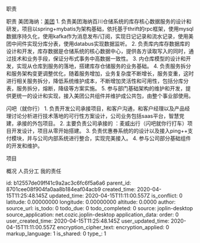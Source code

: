 职责

职责
  美团海纳：[美团](https://klwms.meituan.com/app/index)
    1. 负责美团海纳百川仓储系统的库存核心数据服务的设计和研发，项目以spring+mybatis为架构基础，依托基于thrift的rpc框架，使用mysql数据序持久化，使用kafka作为消息发布/订阅，实现日记记录和流水记录，使用美团中间件实现分库分表，使用databus实现数据监听。
    2. 负责库内库存数据库的设计和开发，库存数据是仓储系统的核心数据中心，提供各方读取写入的同时，通过技术和业务手段，保证分布式事务中高数据一致性。
    3. 内仓库模型的设计和开发，实现从仓库到服务的落地，搭建库存仓储服务的业务基础。
    4. 负责服务拆分和服务架构变更调整优化，随着服务增加，业务复杂度不断增长，服务变重，这时进行相关服务拆分，降低系统维护成本，不断增加灵活性和可用性，包括分库分表，服务拆分，熔断，降级等方案实施。
    5. 参与部门基础架构的维护和开发，提供更统一的设计和实现，接入美团公共组件并维护成公共包，由整个事业部使用。

  闪吧（就你行）
    1. 负责开发公司承接项目，和客户沟通，和客户经理以及产品经理讨论分析进行技术落地的可行性方案设计，公司业务包括saas平台，智慧党建，承接的外包项目。
    2. 主要负责公司承接的 ：麦威出行（闪吧就你行打车）项目开发设计，项目从零开始搭建。
    3. 负责优惠券系统的的设计以及接入ping++支付模块，并与公司内部系统进行整合，实现完美接入。
    4. 参与公司部分基础组件的开发和维护。




项目

 概况
 人员分工
 我的责任


id: b12557de09ff41c9a2ac3c6fc6f5a6a6
parent_id: 8701cee08f904fa0aa8b184eaf04acb9
created_time: 2020-04-15T11:25:48.145Z
updated_time: 2020-04-15T11:11:00.557Z
is_conflict: 0
latitude: 0.00000000
longitude: 0.00000000
altitude: 0.0000
author: 
source_url: 
is_todo: 0
todo_due: 0
todo_completed: 0
source: joplin-desktop
source_application: net.cozic.joplin-desktop
application_data: 
order: 0
user_created_time: 2020-04-15T11:25:48.145Z
user_updated_time: 2020-04-15T11:11:00.557Z
encryption_cipher_text: 
encryption_applied: 0
markup_language: 1
is_shared: 0
type_: 1